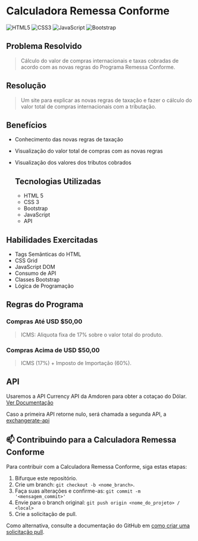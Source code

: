 # Calculadora Remessa Conforme
  
![HTML5](https://img.shields.io/badge/html5-%23E34F26.svg?style=for-the-badge&logo=html5&logoColor=white) ![CSS3](https://img.shields.io/badge/css3-%231572B6.svg?style=for-the-badge&logo=css3&logoColor=white) ![JavaScript](https://img.shields.io/badge/javascript-%23323330.svg?style=for-the-badge&logo=javascript&logoColor=%23F7DF1E) ![Bootstrap](https://img.shields.io/badge/bootstrap-%238511FA.svg?style=for-the-badge&logo=bootstrap&logoColor=white)
  
  
  ## Problema Resolvido
  
> Cálculo do valor de compras internacionais e taxas cobradas de acordo com as novas regras do Programa Remessa Conforme.
  
  
  ## Resolução
  
> Um site para explicar as novas regras de taxação e fazer o cálculo do valor total de compras internacionais com a tributação.
  
  
  ## Benefícios
  
- Conhecimento das novas regras de taxação
- Visualização do valor total de compras com as novas regras
- Visualização dos valores dos tributos cobrados
  
  
  ## Tecnologias Utilizadas
  
  - HTML 5
  - CSS 3
  - Bootstrap
  - JavaScript
  - API


## Habilidades Exercitadas

- Tags Semãnticas do HTML
- CSS Grid
- JavaScript DOM
- Consumo de API
- Classes Bootstrap
- Lógica de Programação


## Regras do Programa

### Compras Até USD $50,00

> ICMS: Aliquota fixa de 17% sobre o valor total do produto.


### Compras Acima de USD $50,00

> ICMS (17%) + Imposto de Importação (60%).
  
 
 
## API
Usaremos a API Currency API da Amdoren para obter a cotaçao do Dólar. [Ver Documentação](https://www.amdoren.com/currency-api/)

Caso a primeira API retorne nulo, será chamada a segunda API, a [exchangerate-api](https://www.exchangerate-api.com/docs/overview) 



 ## 📫 Contribuindo para a Calculadora Remessa Conforme

 Para contribuir com a Calculadora Remessa Conforme, siga estas etapas: 
  
 1. Bifurque este repositório. 
 2. Crie um branch: `git checkout -b <nome_branch>`. 
 3. Faça suas alterações e confirme-as: `git commit -m '<mensagem_commit>'` 
 4. Envie para o branch original: `git push origin <nome_do_projeto> / <local>` 
 5. Crie a solicitação de pull. 
  
 Como alternativa, consulte a documentação do GitHub em [como criar uma solicitação pull](https://help.github.com/en/github/collaborating-with-issues-and-pull-requests/creating-a-pull-request). 
